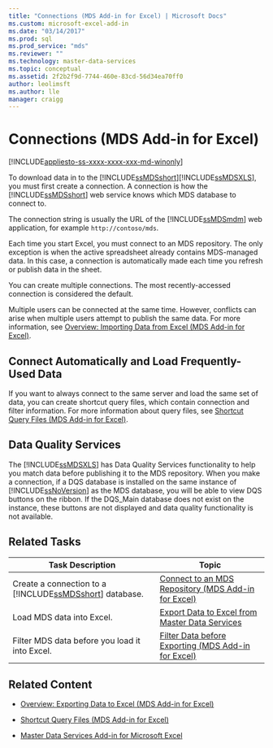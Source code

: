 ```yaml
---
title: "Connections (MDS Add-in for Excel) | Microsoft Docs"
ms.custom: microsoft-excel-add-in
ms.date: "03/14/2017"
ms.prod: sql
ms.prod_service: "mds"
ms.reviewer: ""
ms.technology: master-data-services
ms.topic: conceptual
ms.assetid: 2f2b2f9d-7744-460e-83cd-56d34ea70ff0
author: leolimsft
ms.author: lle
manager: craigg
---
```

# Connections (MDS Add-in for Excel)

[!INCLUDE[appliesto-ss-xxxx-xxxx-xxx-md-winonly](../../includes/appliesto-ss-xxxx-xxxx-xxx-md-winonly.md)]

  To download data in to the [!INCLUDE[ssMDSshort](../../includes/ssmdsshort-md.md)][!INCLUDE[ssMDSXLS](../../includes/ssmdsxls-md.md)], you must first create a connection. A connection is how the [!INCLUDE[ssMDSshort](../../includes/ssmdsshort-md.md)] web service knows which MDS database to connect to.  
  
 The connection string is usually the URL of the [!INCLUDE[ssMDSmdm](../../includes/ssmdsmdm-md.md)] web application, for example `http://contoso/mds`.  
  
 Each time you start Excel, you must connect to an MDS repository. The only exception is when the active spreadsheet already contains MDS-managed data. In this case, a connection is automatically made each time you refresh or publish data in the sheet.  
  
 You can create multiple connections. The most recently-accessed connection is considered the default.  
  
 Multiple users can be connected at the same time. However, conflicts can arise when multiple users attempt to publish the same data. For more information, see [Overview: Importing Data from Excel &#40;MDS Add-in for Excel&#41;](../../master-data-services/microsoft-excel-add-in/overview-importing-data-from-excel-mds-add-in-for-excel.md).  
  
## Connect Automatically and Load Frequently-Used Data  
 If you want to always connect to the same server and load the same set of data, you can create shortcut query files, which contain connection and filter information. For more information about query files, see [Shortcut Query Files &#40;MDS Add-in for Excel&#41;](../../master-data-services/microsoft-excel-add-in/shortcut-query-files-mds-add-in-for-excel.md).  
  
## Data Quality Services  
 The [!INCLUDE[ssMDSXLS](../../includes/ssmdsxls-md.md)] has Data Quality Services functionality to help you match data before publishing it to the MDS repository. When you make a connection, if a DQS database is installed on the same instance of [!INCLUDE[ssNoVersion](../../includes/ssnoversion-md.md)] as the MDS database, you will be able to view DQS buttons on the ribbon. If the DQS_Main database does not exist on the instance, these buttons are not displayed and data quality functionality is not available.  
  
## Related Tasks  
  
|Task Description|Topic|  
|----------------------|-----------|  
|Create a connection to a [!INCLUDE[ssMDSshort](../../includes/ssmdsshort-md.md)] database.|[Connect to an MDS Repository &#40;MDS Add-in for Excel&#41;](../../master-data-services/microsoft-excel-add-in/connect-to-an-mds-repository-mds-add-in-for-excel.md)|  
|Load MDS data into Excel.|[Export Data to Excel from Master Data Services](../../master-data-services/microsoft-excel-add-in/export-data-to-excel-from-master-data-services.md)|  
|Filter MDS data before you load it into Excel.|[Filter Data before Exporting &#40;MDS Add-in for Excel&#41;](../../master-data-services/microsoft-excel-add-in/filter-data-before-exporting-mds-add-in-for-excel.md)|  
  
## Related Content  
  
-   [Overview: Exporting Data to Excel &#40;MDS Add-in for Excel&#41;](../../master-data-services/microsoft-excel-add-in/overview-exporting-data-to-excel-mds-add-in-for-excel.md)  
  
-   [Shortcut Query Files &#40;MDS Add-in for Excel&#41;](../../master-data-services/microsoft-excel-add-in/shortcut-query-files-mds-add-in-for-excel.md)  
  
-   [Master Data Services Add-in for Microsoft Excel](../../master-data-services/microsoft-excel-add-in/master-data-services-add-in-for-microsoft-excel.md)  
  
  
